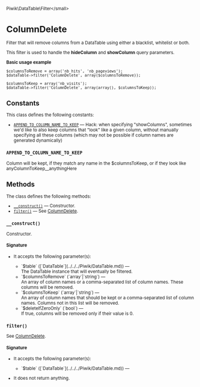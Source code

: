 <small>Piwik\DataTable\Filter\</small>

ColumnDelete
============

Filter that will remove columns from a DataTable using either a blacklist, whitelist or both.

This filter is used to handle the **hideColumn** and **showColumn** query parameters.

**Basic usage example**

    $columnsToRemove = array('nb_hits', 'nb_pageviews');
    $dataTable->filter('ColumnDelete', array($columnsToRemove));

    $columnsToKeep = array('nb_visits');
    $dataTable->filter('ColumnDelete', array(array(), $columnsToKeep));

Constants
---------

This class defines the following constants:

- [`APPEND_TO_COLUMN_NAME_TO_KEEP`](#append_to_column_name_to_keep) &mdash; Hack: when specifying "showColumns", sometimes we'd like to also keep columns that "look" like a given column, without manually specifying all these columns (which may not be possible if column names are generated dynamically)

<a name="append_to_column_name_to_keep" id="append_to_column_name_to_keep"></a>
<a name="APPEND_TO_COLUMN_NAME_TO_KEEP" id="APPEND_TO_COLUMN_NAME_TO_KEEP"></a>
### `APPEND_TO_COLUMN_NAME_TO_KEEP`

Column will be kept, if they match any name in the $columnsToKeep, or if they look like anyColumnToKeep__anythingHere

Methods
-------

The class defines the following methods:

- [`__construct()`](#__construct) &mdash; Constructor.
- [`filter()`](#filter) &mdash; See [ColumnDelete](/api-reference/Piwik/DataTable/Filter/ColumnDelete).

<a name="__construct" id="__construct"></a>
<a name="__construct" id="__construct"></a>
### `__construct()`

Constructor.

#### Signature

-  It accepts the following parameter(s):

   <ul>
   <li>
      <div markdown="1" class="parameter">
      `$table` ([`DataTable`](../../../Piwik/DataTable.md)) &mdash;

      <div markdown="1" class="param-desc"> The DataTable instance that will eventually be filtered.</div>

      <div style="clear:both;"/>

      </div>
   </li>
   <li>
      <div markdown="1" class="parameter">
      `$columnsToRemove` (`array`|`string`) &mdash;

      <div markdown="1" class="param-desc"> An array of column names or a comma-separated list of column names. These columns will be removed.</div>

      <div style="clear:both;"/>

      </div>
   </li>
   <li>
      <div markdown="1" class="parameter">
      `$columnsToKeep` (`array`|`string`) &mdash;

      <div markdown="1" class="param-desc"> An array of column names that should be kept or a comma-separated list of column names. Columns not in this list will be removed.</div>

      <div style="clear:both;"/>

      </div>
   </li>
   <li>
      <div markdown="1" class="parameter">
      `$deleteIfZeroOnly` (`bool`) &mdash;

      <div markdown="1" class="param-desc"> If true, columns will be removed only if their value is 0.</div>

      <div style="clear:both;"/>

      </div>
   </li>
   </ul>

<a name="filter" id="filter"></a>
<a name="filter" id="filter"></a>
### `filter()`

See [ColumnDelete](/api-reference/Piwik/DataTable/Filter/ColumnDelete).

#### Signature

-  It accepts the following parameter(s):

   <ul>
   <li>
      <div markdown="1" class="parameter">
      `$table` ([`DataTable`](../../../Piwik/DataTable.md)) &mdash;

      <div markdown="1" class="param-desc"></div>

      <div style="clear:both;"/>

      </div>
   </li>
   </ul>
- It does not return anything.


